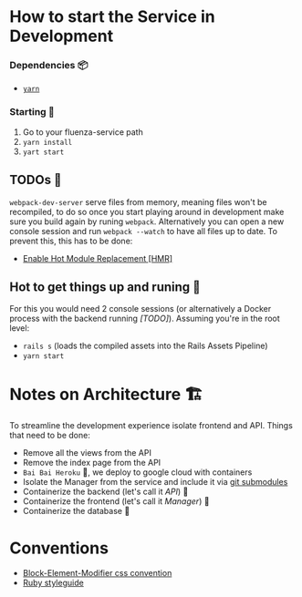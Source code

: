 # How to start the Service in Development

### Dependencies 📦

- [`yarn`](https://github.com/yarnpkg/yarn#installing-yarn)

### Starting 🚀

1. Go to your fluenza-service path
2. `yarn install`
3. `yart start`

## TODOs 📝

`webpack-dev-server` serve files from memory, meaning files won't be recompiled, to do so once you start playing around in development make sure you build again by runing `webpack`. Alternatively you can open a new console session and run `webpack --watch` to have all files up to date. To prevent this, this has to be done:

- [Enable Hot Module Replacement [HMR]](https://survivejs.com/webpack/developing/webpack-dev-server/)

## Hot to get things up and runing 🎢

For this you would need 2 console sessions (or alternatively a Docker process with the backend running *[TODO]*). Assuming you're in the root level:

- `rails s` (loads the compiled assets into the Rails Assets Pipeline)
- `yarn start`

# Notes on Architecture 🏗

To streamline the development experience isolate frontend and API. Things that need to be done:

- Remove all the views from the API
- Remove the index page from the API
- `Bai Bai Heroku` 👋, we deploy to google cloud with containers
- Isolate the Manager from the service and include it via [git submodules](https://git-scm.com/book/en/v2/Git-Tools-Submodules)
- Containerize the backend (let's call it *API*) 🐳
- Containerize the frontend (let's call it *Manager*) 🐳
- Containerize the database 🐳


# Conventions

- [Block-Element-Modifier css convention](http://getbem.com/naming/)
- [Ruby styleguide](https://github.com/bbatsov/ruby-style-guide)

